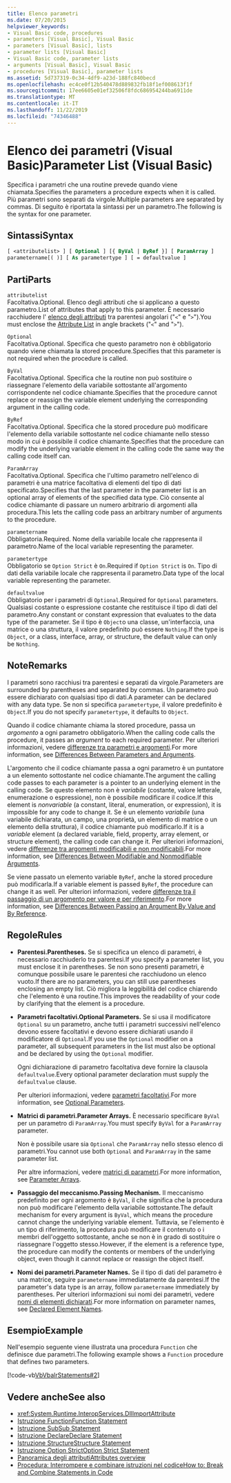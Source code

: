 ```yaml
---
title: Elenco parametri
ms.date: 07/20/2015
helpviewer_keywords:
- Visual Basic code, procedures
- parameters [Visual Basic], Visual Basic
- parameters [Visual Basic], lists
- parameter lists [Visual Basic]
- Visual Basic code, parameter lists
- arguments [Visual Basic], Visual Basic
- procedures [Visual Basic], parameter lists
ms.assetid: 5d737319-0c34-4df9-a23d-188fc840becd
ms.openlocfilehash: ec4ce0f12b540478d889832fb18f1ef008613f1f
ms.sourcegitcommit: 17ee6605e01ef32506f8fdc686954244ba6911de
ms.translationtype: MT
ms.contentlocale: it-IT
ms.lasthandoff: 11/22/2019
ms.locfileid: "74346488"
---
```

# <a name="parameter-list-visual-basic"></a><span data-ttu-id="206fb-102">Elenco dei parametri (Visual Basic)</span><span class="sxs-lookup"><span data-stu-id="206fb-102">Parameter List (Visual Basic)</span></span>

<span data-ttu-id="206fb-103">Specifica i parametri che una routine prevede quando viene chiamata.</span><span class="sxs-lookup"><span data-stu-id="206fb-103">Specifies the parameters a procedure expects when it is called.</span></span> <span data-ttu-id="206fb-104">Più parametri sono separati da virgole.</span><span class="sxs-lookup"><span data-stu-id="206fb-104">Multiple parameters are separated by commas.</span></span> <span data-ttu-id="206fb-105">Di seguito è riportata la sintassi per un parametro.</span><span class="sxs-lookup"><span data-stu-id="206fb-105">The following is the syntax for one parameter.</span></span>

## <a name="syntax"></a><span data-ttu-id="206fb-106">Sintassi</span><span class="sxs-lookup"><span data-stu-id="206fb-106">Syntax</span></span>

```vb
[ <attributelist> ] [ Optional ] [{ ByVal | ByRef }] [ ParamArray ]
parametername[( )] [ As parametertype ] [ = defaultvalue ]
```

## <a name="parts"></a><span data-ttu-id="206fb-107">Parti</span><span class="sxs-lookup"><span data-stu-id="206fb-107">Parts</span></span>

`attributelist`  
<span data-ttu-id="206fb-108">Facoltativa.</span><span class="sxs-lookup"><span data-stu-id="206fb-108">Optional.</span></span> <span data-ttu-id="206fb-109">Elenco degli attributi che si applicano a questo parametro.</span><span class="sxs-lookup"><span data-stu-id="206fb-109">List of attributes that apply to this parameter.</span></span> <span data-ttu-id="206fb-110">È necessario racchiudere l' [elenco degli attributi](../../../visual-basic/language-reference/statements/attribute-list.md) tra parentesi angolari ("`<`" e "`>`").</span><span class="sxs-lookup"><span data-stu-id="206fb-110">You must enclose the [Attribute List](../../../visual-basic/language-reference/statements/attribute-list.md) in angle brackets ("`<`" and "`>`").</span></span>

`Optional`  
<span data-ttu-id="206fb-111">Facoltativa.</span><span class="sxs-lookup"><span data-stu-id="206fb-111">Optional.</span></span> <span data-ttu-id="206fb-112">Specifica che questo parametro non è obbligatorio quando viene chiamata la stored procedure.</span><span class="sxs-lookup"><span data-stu-id="206fb-112">Specifies that this parameter is not required when the procedure is called.</span></span>

`ByVal`  
<span data-ttu-id="206fb-113">Facoltativa.</span><span class="sxs-lookup"><span data-stu-id="206fb-113">Optional.</span></span> <span data-ttu-id="206fb-114">Specifica che la routine non può sostituire o riassegnare l'elemento della variabile sottostante all'argomento corrispondente nel codice chiamante.</span><span class="sxs-lookup"><span data-stu-id="206fb-114">Specifies that the procedure cannot replace or reassign the variable element underlying the corresponding argument in the calling code.</span></span>

`ByRef`  
<span data-ttu-id="206fb-115">Facoltativa.</span><span class="sxs-lookup"><span data-stu-id="206fb-115">Optional.</span></span> <span data-ttu-id="206fb-116">Specifica che la stored procedure può modificare l'elemento della variabile sottostante nel codice chiamante nello stesso modo in cui è possibile il codice chiamante.</span><span class="sxs-lookup"><span data-stu-id="206fb-116">Specifies that the procedure can modify the underlying variable element in the calling code the same way the calling code itself can.</span></span>

`ParamArray`  
<span data-ttu-id="206fb-117">Facoltativa.</span><span class="sxs-lookup"><span data-stu-id="206fb-117">Optional.</span></span> <span data-ttu-id="206fb-118">Specifica che l'ultimo parametro nell'elenco di parametri è una matrice facoltativa di elementi del tipo di dati specificato.</span><span class="sxs-lookup"><span data-stu-id="206fb-118">Specifies that the last parameter in the parameter list is an optional array of elements of the specified data type.</span></span> <span data-ttu-id="206fb-119">Ciò consente al codice chiamante di passare un numero arbitrario di argomenti alla procedura.</span><span class="sxs-lookup"><span data-stu-id="206fb-119">This lets the calling code pass an arbitrary number of arguments to the procedure.</span></span>

`parametername`  
<span data-ttu-id="206fb-120">Obbligatoria.</span><span class="sxs-lookup"><span data-stu-id="206fb-120">Required.</span></span> <span data-ttu-id="206fb-121">Nome della variabile locale che rappresenta il parametro.</span><span class="sxs-lookup"><span data-stu-id="206fb-121">Name of the local variable representing the parameter.</span></span>

`parametertype`  
<span data-ttu-id="206fb-122">Obbligatorio se `Option Strict` è `On`.</span><span class="sxs-lookup"><span data-stu-id="206fb-122">Required if `Option Strict` is `On`.</span></span> <span data-ttu-id="206fb-123">Tipo di dati della variabile locale che rappresenta il parametro.</span><span class="sxs-lookup"><span data-stu-id="206fb-123">Data type of the local variable representing the parameter.</span></span>

`defaultvalue`  
<span data-ttu-id="206fb-124">Obbligatorio per i parametri di `Optional`.</span><span class="sxs-lookup"><span data-stu-id="206fb-124">Required for `Optional` parameters.</span></span> <span data-ttu-id="206fb-125">Qualsiasi costante o espressione costante che restituisce il tipo di dati del parametro.</span><span class="sxs-lookup"><span data-stu-id="206fb-125">Any constant or constant expression that evaluates to the data type of the parameter.</span></span> <span data-ttu-id="206fb-126">Se il tipo è `Object`o una classe, un'interfaccia, una matrice o una struttura, il valore predefinito può essere `Nothing`.</span><span class="sxs-lookup"><span data-stu-id="206fb-126">If the type is `Object`, or a class, interface, array, or structure, the default value can only be `Nothing`.</span></span>

## <a name="remarks"></a><span data-ttu-id="206fb-127">Note</span><span class="sxs-lookup"><span data-stu-id="206fb-127">Remarks</span></span>

<span data-ttu-id="206fb-128">I parametri sono racchiusi tra parentesi e separati da virgole.</span><span class="sxs-lookup"><span data-stu-id="206fb-128">Parameters are surrounded by parentheses and separated by commas.</span></span> <span data-ttu-id="206fb-129">Un parametro può essere dichiarato con qualsiasi tipo di dati.</span><span class="sxs-lookup"><span data-stu-id="206fb-129">A parameter can be declared with any data type.</span></span> <span data-ttu-id="206fb-130">Se non si specifica `parametertype`, il valore predefinito è `Object`.</span><span class="sxs-lookup"><span data-stu-id="206fb-130">If you do not specify `parametertype`, it defaults to `Object`.</span></span>

<span data-ttu-id="206fb-131">Quando il codice chiamante chiama la stored procedure, passa un *argomento* a ogni parametro obbligatorio.</span><span class="sxs-lookup"><span data-stu-id="206fb-131">When the calling code calls the procedure, it passes an *argument* to each required parameter.</span></span> <span data-ttu-id="206fb-132">Per ulteriori informazioni, vedere [differenze tra parametri e argomenti](../../../visual-basic/programming-guide/language-features/procedures/differences-between-parameters-and-arguments.md).</span><span class="sxs-lookup"><span data-stu-id="206fb-132">For more information, see [Differences Between Parameters and Arguments](../../../visual-basic/programming-guide/language-features/procedures/differences-between-parameters-and-arguments.md).</span></span>

<span data-ttu-id="206fb-133">L'argomento che il codice chiamante passa a ogni parametro è un puntatore a un elemento sottostante nel codice chiamante.</span><span class="sxs-lookup"><span data-stu-id="206fb-133">The argument the calling code passes to each parameter is a pointer to an underlying element in the calling code.</span></span> <span data-ttu-id="206fb-134">Se questo elemento non è *variabile* (costante, valore letterale, enumerazione o espressione), non è possibile modificare il codice.</span><span class="sxs-lookup"><span data-stu-id="206fb-134">If this element is *nonvariable* (a constant, literal, enumeration, or expression), it is impossible for any code to change it.</span></span> <span data-ttu-id="206fb-135">Se è un elemento *variabile* (una variabile dichiarata, un campo, una proprietà, un elemento di matrice o un elemento della struttura), il codice chiamante può modificarlo.</span><span class="sxs-lookup"><span data-stu-id="206fb-135">If it is a *variable* element (a declared variable, field, property, array element, or structure element), the calling code can change it.</span></span> <span data-ttu-id="206fb-136">Per ulteriori informazioni, vedere [differenze tra argomenti modificabili e non modificabili](../../../visual-basic/programming-guide/language-features/procedures/differences-between-modifiable-and-nonmodifiable-arguments.md).</span><span class="sxs-lookup"><span data-stu-id="206fb-136">For more information, see [Differences Between Modifiable and Nonmodifiable Arguments](../../../visual-basic/programming-guide/language-features/procedures/differences-between-modifiable-and-nonmodifiable-arguments.md).</span></span>

<span data-ttu-id="206fb-137">Se viene passato un elemento variable `ByRef`, anche la stored procedure può modificarla.</span><span class="sxs-lookup"><span data-stu-id="206fb-137">If a variable element is passed `ByRef`, the procedure can change it as well.</span></span> <span data-ttu-id="206fb-138">Per ulteriori informazioni, vedere [differenze tra il passaggio di un argomento per valore e per riferimento](../../../visual-basic/programming-guide/language-features/procedures/differences-between-passing-an-argument-by-value-and-by-reference.md).</span><span class="sxs-lookup"><span data-stu-id="206fb-138">For more information, see [Differences Between Passing an Argument By Value and By Reference](../../../visual-basic/programming-guide/language-features/procedures/differences-between-passing-an-argument-by-value-and-by-reference.md).</span></span>

## <a name="rules"></a><span data-ttu-id="206fb-139">Regole</span><span class="sxs-lookup"><span data-stu-id="206fb-139">Rules</span></span>

- <span data-ttu-id="206fb-140">**Parentesi.**</span><span class="sxs-lookup"><span data-stu-id="206fb-140">**Parentheses.**</span></span> <span data-ttu-id="206fb-141">Se si specifica un elenco di parametri, è necessario racchiuderlo tra parentesi.</span><span class="sxs-lookup"><span data-stu-id="206fb-141">If you specify a parameter list, you must enclose it in parentheses.</span></span> <span data-ttu-id="206fb-142">Se non sono presenti parametri, è comunque possibile usare le parentesi che racchiudono un elenco vuoto.</span><span class="sxs-lookup"><span data-stu-id="206fb-142">If there are no parameters, you can still use parentheses enclosing an empty list.</span></span> <span data-ttu-id="206fb-143">Ciò migliora la leggibilità del codice chiarendo che l'elemento è una routine.</span><span class="sxs-lookup"><span data-stu-id="206fb-143">This improves the readability of your code by clarifying that the element is a procedure.</span></span>

- <span data-ttu-id="206fb-144">**Parametri facoltativi.**</span><span class="sxs-lookup"><span data-stu-id="206fb-144">**Optional Parameters.**</span></span> <span data-ttu-id="206fb-145">Se si usa il modificatore `Optional` su un parametro, anche tutti i parametri successivi nell'elenco devono essere facoltativi e devono essere dichiarati usando il modificatore di `Optional`.</span><span class="sxs-lookup"><span data-stu-id="206fb-145">If you use the `Optional` modifier on a parameter, all subsequent parameters in the list must also be optional and be declared by using the `Optional` modifier.</span></span>

     <span data-ttu-id="206fb-146">Ogni dichiarazione di parametro facoltativa deve fornire la clausola `defaultvalue`.</span><span class="sxs-lookup"><span data-stu-id="206fb-146">Every optional parameter declaration must supply the `defaultvalue` clause.</span></span>

     <span data-ttu-id="206fb-147">Per ulteriori informazioni, vedere [parametri facoltativi](../../../visual-basic/programming-guide/language-features/procedures/optional-parameters.md).</span><span class="sxs-lookup"><span data-stu-id="206fb-147">For more information, see [Optional Parameters](../../../visual-basic/programming-guide/language-features/procedures/optional-parameters.md).</span></span>

- <span data-ttu-id="206fb-148">**Matrici di parametri.**</span><span class="sxs-lookup"><span data-stu-id="206fb-148">**Parameter Arrays.**</span></span> <span data-ttu-id="206fb-149">È necessario specificare `ByVal` per un parametro di `ParamArray`.</span><span class="sxs-lookup"><span data-stu-id="206fb-149">You must specify `ByVal` for a `ParamArray` parameter.</span></span>

     <span data-ttu-id="206fb-150">Non è possibile usare sia `Optional` che `ParamArray` nello stesso elenco di parametri.</span><span class="sxs-lookup"><span data-stu-id="206fb-150">You cannot use both `Optional` and `ParamArray` in the same parameter list.</span></span>

     <span data-ttu-id="206fb-151">Per altre informazioni, vedere [matrici di parametri](../../../visual-basic/programming-guide/language-features/procedures/parameter-arrays.md).</span><span class="sxs-lookup"><span data-stu-id="206fb-151">For more information, see [Parameter Arrays](../../../visual-basic/programming-guide/language-features/procedures/parameter-arrays.md).</span></span>

- <span data-ttu-id="206fb-152">**Passaggio del meccanismo.**</span><span class="sxs-lookup"><span data-stu-id="206fb-152">**Passing Mechanism.**</span></span> <span data-ttu-id="206fb-153">Il meccanismo predefinito per ogni argomento è `ByVal`, il che significa che la procedura non può modificare l'elemento della variabile sottostante.</span><span class="sxs-lookup"><span data-stu-id="206fb-153">The default mechanism for every argument is `ByVal`, which means the procedure cannot change the underlying variable element.</span></span> <span data-ttu-id="206fb-154">Tuttavia, se l'elemento è un tipo di riferimento, la procedura può modificare il contenuto o i membri dell'oggetto sottostante, anche se non è in grado di sostituire o riassegnare l'oggetto stesso.</span><span class="sxs-lookup"><span data-stu-id="206fb-154">However, if the element is a reference type, the procedure can modify the contents or members of the underlying object, even though it cannot replace or reassign the object itself.</span></span>

- <span data-ttu-id="206fb-155">**Nomi dei parametri.**</span><span class="sxs-lookup"><span data-stu-id="206fb-155">**Parameter Names.**</span></span> <span data-ttu-id="206fb-156">Se il tipo di dati del parametro è una matrice, seguire `parametername` immediatamente da parentesi.</span><span class="sxs-lookup"><span data-stu-id="206fb-156">If the parameter's data type is an array, follow `parametername` immediately by parentheses.</span></span> <span data-ttu-id="206fb-157">Per ulteriori informazioni sui nomi dei parametri, vedere [nomi di elementi dichiarati](../../../visual-basic/programming-guide/language-features/declared-elements/declared-element-names.md).</span><span class="sxs-lookup"><span data-stu-id="206fb-157">For more information on parameter names, see [Declared Element Names](../../../visual-basic/programming-guide/language-features/declared-elements/declared-element-names.md).</span></span>

## <a name="example"></a><span data-ttu-id="206fb-158">Esempio</span><span class="sxs-lookup"><span data-stu-id="206fb-158">Example</span></span>

<span data-ttu-id="206fb-159">Nell'esempio seguente viene illustrata una procedura `Function` che definisce due parametri.</span><span class="sxs-lookup"><span data-stu-id="206fb-159">The following example shows a `Function` procedure that defines two parameters.</span></span>

[!code-vb[VbVbalrStatements#2](~/samples/snippets/visualbasic/VS_Snippets_VBCSharp/VbVbalrStatements/VB/Class1.vb#2)]

## <a name="see-also"></a><span data-ttu-id="206fb-160">Vedere anche</span><span class="sxs-lookup"><span data-stu-id="206fb-160">See also</span></span>

- <xref:System.Runtime.InteropServices.DllImportAttribute>
- [<span data-ttu-id="206fb-161">Istruzione Function</span><span class="sxs-lookup"><span data-stu-id="206fb-161">Function Statement</span></span>](../../../visual-basic/language-reference/statements/function-statement.md)
- [<span data-ttu-id="206fb-162">Istruzione Sub</span><span class="sxs-lookup"><span data-stu-id="206fb-162">Sub Statement</span></span>](../../../visual-basic/language-reference/statements/sub-statement.md)
- [<span data-ttu-id="206fb-163">Istruzione Declare</span><span class="sxs-lookup"><span data-stu-id="206fb-163">Declare Statement</span></span>](../../../visual-basic/language-reference/statements/declare-statement.md)
- [<span data-ttu-id="206fb-164">Istruzione Structure</span><span class="sxs-lookup"><span data-stu-id="206fb-164">Structure Statement</span></span>](../../../visual-basic/language-reference/statements/structure-statement.md)
- [<span data-ttu-id="206fb-165">Istruzione Option Strict</span><span class="sxs-lookup"><span data-stu-id="206fb-165">Option Strict Statement</span></span>](../../../visual-basic/language-reference/statements/option-strict-statement.md)
- [<span data-ttu-id="206fb-166">Panoramica degli attributi</span><span class="sxs-lookup"><span data-stu-id="206fb-166">Attributes overview</span></span>](../../../visual-basic/programming-guide/concepts/attributes/index.md)
- [<span data-ttu-id="206fb-167">Procedura: Interrompere e combinare istruzioni nel codice</span><span class="sxs-lookup"><span data-stu-id="206fb-167">How to: Break and Combine Statements in Code</span></span>](../../../visual-basic/programming-guide/program-structure/how-to-break-and-combine-statements-in-code.md)
